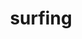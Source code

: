 ---
title: "surfing"
id: tag.id
permalink: "/tags/surfing"
videos: [942,1027,1074,1236,1306,2046,2092]
---